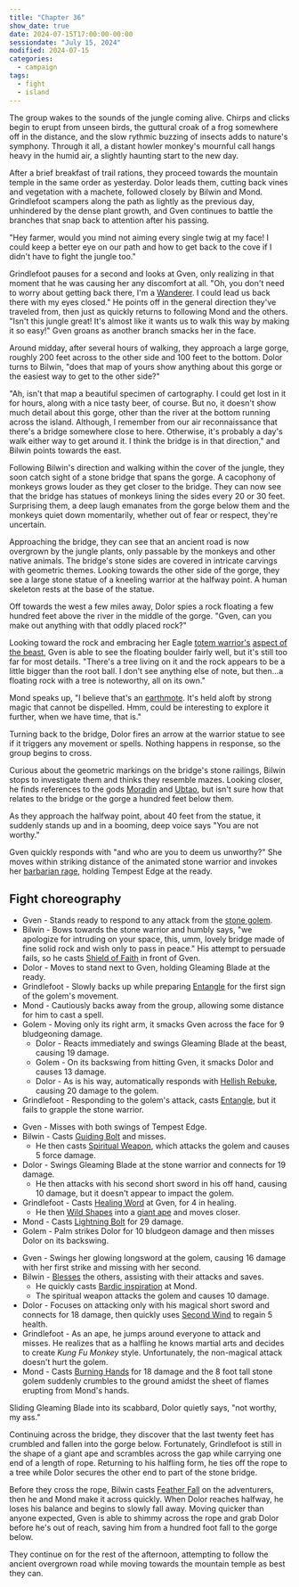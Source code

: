 ```yaml
---
title: "Chapter 36"
show_date: true
date: 2024-07-15T17:00:00-00:00
sessiondate: "July 15, 2024"
modified: 2024-07-15
categories:
  - campaign
tags:
  - fight
  - island
---
```


The group wakes to the sounds of the jungle coming alive. Chirps and clicks begin to erupt from
unseen birds, the guttural croak of a frog somewhere off in the distance, and the slow rythmic
buzzing of insects adds to nature's symphony. Through it all, a distant howler monkey's mournful
call hangs heavy in the humid air, a slightly haunting start to the new day.

After a brief breakfast of trail rations, they proceed towards the mountain temple in the same
order as yesterday. Dolor leads them, cutting back vines and vegetation with a machete, followed
closely by Bilwin and Mond. Grindlefoot scampers along the path as lightly as the previous day,
unhindered by the dense plant growth, and Gven continues to battle the branches that snap back
to attention after his passing.

"Hey farmer, would you mind not aiming every single twig at my face! I could keep a better eye
on our path and how to get back to the cove if I didn't have to fight the jungle too."

Grindlefoot pauses for a second and looks at Gven, only realizing in that moment that he was
causing her any discomfort at all. "Oh, you don't need to worry about getting back there, I'm
a [Wanderer](http://dnd5e.wikidot.com/background:outlander#toc2). I could lead us back there
with my eyes closed." He points off in the general direction they've traveled from, then just
as quickly returns to following Mond and the others. "Isn't this jungle great! It's almost like
it wants us to walk this way by making it so easy!" Gven groans as another branch smacks her
in the face.

Around midday, after several hours of walking, they approach a large gorge, roughly 200 feet
across to the other side and 100 feet to the bottom. Dolor turns to Bilwin, "does that map of
yours show anything about this gorge or the easiest way to get to the other side?"

"Ah, isn't that map a beautiful specimen of cartography. I could get lost in it for hours, along
with a nice tasty beer, of course. But no, it doesn't show much detail about this gorge, other
than the river at the bottom running across the island. Although, I remember from our air
reconnaissance that there's a bridge somewhere close to here. Otherwise, it's probably a day's
walk either way to get around it. I think the bridge is in that direction," and Bilwin points
towards the east.

Following Bilwin's direction and walking within the cover of the jungle, they soon catch sight
of a stone bridge that spans the gorge. A cacophony of monkeys grows louder as they get closer
to the bridge. They can now see that the bridge has statues of monkeys lining the sides every
20 or 30 feet. Surprising them, a deep laugh emanates from the gorge below them and the
monkeys quiet down momentarily, whether out of fear or respect, they're uncertain.

Approaching the bridge, they can see that an ancient road is now overgrown by the jungle
plants, only passable by the monkeys and other native animals. The bridge's stone sides are
covered in intricate carvings with geometric themes. Looking towards the other side of the
gorge, they see a large stone statue of a kneeling warrior at the halfway point. A human
skeleton rests at the base of the statue.

Off towards the west a few miles away, Dolor spies a rock floating a few hundred
feet above the river in the middle of the gorge. "Gven, can you make out anything with that
oddly placed rock?"

Looking toward the rock and embracing her Eagle
[totem warrior's](https://dnd5e.wikidot.com/barbarian:totem-warrior)
[aspect of the beast](https://dnd5e.wikidot.com/barbarian:totem-warrior#toc2),
Gven is able to see the floating boulder fairly well, but it's still too far for most details.
"There's a tree living on it and the rock appears to be a little bigger than the root ball.
I don't see anything else of note, but then...a floating rock with a tree is noteworthy, all
on its own."

Mond speaks up, "I believe that's an [earthmote](https://forgottenrealms.fandom.com/wiki/Earthmote).
It's held aloft by strong magic that cannot be dispelled. Hmm, could be interesting to explore
it further, when we have time, that is."

Turning back to the bridge, Dolor fires an arrow at the warrior statue to see if it triggers
any movement or spells. Nothing happens in response, so the group begins to cross.

Curious about the geometric markings on the bridge's stone railings, Bilwin stops to investigate
them and thinks they resemble mazes. Looking closer, he finds references to the gods
[Moradin](https://forgottenrealms.fandom.com/wiki/Moradin) and
[Ubtao](https://forgottenrealms.fandom.com/wiki/Ubtao), but isn't sure how that relates
to the bridge or the gorge a hundred feet below them.

As they approach the halfway point, about 40 feet from the statue, it suddenly stands up and
in a booming, deep voice says "You are not worthy."

Gven quickly responds with "and who are you to deem us unworthy?" She moves within striking
distance of the animated stone warrior and invokes her
[barbarian rage](https://www.thegamer.com/dungeons-dragons-dnd-barbarian-rage-explained-guide/),
holding Tempest Edge at the ready.

## Fight choreography

<!-- Initiative rolls:
  Bilwin - 17
  Dolor - 9
  Grindlefoot - 8
  Gven - 22
  Mond - 7
-->

<!-- Round 1 -->
* Gven - Stands ready to respond to any attack from the [stone golem](https://www.dndbeyond.com/monsters/17025-stone-golem).
* Bilwin - Bows towards the stone warrior and humbly says, "we apologize for intruding on your
  space, this, umm, lovely bridge made of fine solid rock and wish only to pass in peace." His attempt
  to persuade fails, so he casts [Shield of Faith](https://www.dndbeyond.com/spells/2248-shield-of-faith)
  in front of Gven.
* Dolor - Moves to stand next to Gven, holding Gleaming Blade at the ready.
* Grindlefoot - Slowly backs up while preparing [Entangle](https://www.dndbeyond.com/spells/2085-entangle)
  for the first sign of the golem's movement.
* Mond - Cautiously backs away from the group, allowing some distance for him to cast a spell.
* Golem - Moving only its right arm, it smacks Gven across the face for 9 bludgeoning damage.
  * Dolor - Reacts immediately and swings Gleaming Blade at the beast, causing 19 damage.
  * Golem - On its backswing from hitting Gven, it smacks Dolor and causes 13 damage.
  * Dolor - As is his way, automatically responds with [Hellish Rebuke](https://www.dndbeyond.com/spells/hellish-rebuke),
    causing 20 damage to the golem.
* Grindlefoot - Responding to the golem's attack, casts [Entangle](https://www.dndbeyond.com/spells/2085-entangle),
  but it fails to grapple the stone warrior.

<!-- Round 2 -->
* Gven - Misses with both swings of Tempest Edge.
* Bilwin - Casts [Guiding Bolt](https://www.dndbeyond.com/spells/2133-guiding-bolt) and misses.
  * He then casts [Spiritual Weapon](https://www.dndbeyond.com/spells/2263-spiritual-weapon),
    which attacks the golem and causes 5 force damage.
* Dolor - Swings Gleaming Blade at the stone warrior and connects for 19 damage.
  * He then attacks with his second short sword in his off hand, causing 10 damage, but
    it doesn't appear to impact the golem.
* Grindlefoot - Casts [Healing Word](https://www.dndbeyond.com/spells/2140-healing-word) at Gven,
  for 4 in healing.
  * He then [Wild Shapes](https://www.dndbeyond.com/posts/635-druid-101-wild-shape-guide)
    into a [giant ape](https://www.dndbeyond.com/monsters/16873-giant-ape) and moves closer.
* Mond - Casts [Lightning Bolt](https://www.dndbeyond.com/spells/2167-lightning-bolt) for 29 damage.
* Golem - Palm strikes Dolor for 10 bludgeon damage and then misses Dolor on its backswing.

<!-- Round 3 -->
* Gven - Swings her glowing longsword at the golem, causing 16 damage with her first strike and
  missing with her second.
* Bilwin - [Blesses](https://www.dndbeyond.com/spells/2016-bless) the others, assisting with their
  attacks and saves.
  * He quickly casts [Bardic inspiration](https://www.dndbeyond.com/classes/1-bard#BardicInspiration-75) at Mond.
  * The spiritual weapon attacks the golem and causes 10 damage.
* Dolor - Focuses on attacking only with his magical short sword and connects for 18 damage, then
  quickly uses [Second Wind](https://www.dndbeyond.com/classes/10-fighter#SecondWind-192) to regain 5 health.
* Grindlefoot - As an ape, he jumps around everyone to attack and misses. He realizes that
  as a halfling he knows martial arts and decides to create _Kung Fu Monkey_ style. Unfortunately,
  the non-magical attack doesn't hurt the golem.
* Mond - Casts [Burning Hands](https://www.dndbeyond.com/spells/2021-burning-hands) for 18 damage
  and the 8 foot tall stone golem suddenly crumbles to the ground amidst the sheet of flames erupting
  from Mond's hands.

Sliding Gleaming Blade into its scabbard, Dolor quietly says, "not worthy, my ass." 

Continuing across the bridge, they discover that the last twenty feet has crumbled and
fallen into the gorge below. Fortunately, Grindlefoot is still in the shape of a giant ape
and scrambles across the gap while carrying one end of a length of rope. Returning to his
halfling form, he ties off the rope to a tree while Dolor secures the other end to part
of the stone bridge.

Before they cross the rope, Bilwin casts [Feather Fall](https://www.dndbeyond.com/spells/2095-feather-fall)
on the adventurers, then he and Mond make it across quickly. When Dolor reaches halfway,
he loses his balance and begins to slowly fall away. Moving quicker than anyone expected,
Gven is able to shimmy across the rope and grab Dolor before he's out of reach, saving him
from a hundred foot fall to the gorge below.

They continue on for the rest of the afternoon, attempting to follow the ancient overgrown
road while moving towards the mountain temple as best they can.

<!-- NOTES -->

<!-- em dash: — | Mac kebyoard shortcut = Option + Shift + Dash (-) -->
<!-- https://oatcookies.neocities.org/dndmoney to convert copper, silver, gold, and more into CP -->
<!-- Frequently used links:
  [Barbarian rage](https://www.thegamer.com/dungeons-dragons-dnd-barbarian-rage-explained-guide/)
  [Bardic inspiration](https://www.dndbeyond.com/classes/1-bard#BardicInspiration-75)
  [Chaos Bolt](https://www.dndbeyond.com/spells/14761-chaos-bolt)
  [Hanseath](https://forgottenrealms.fandom.com/wiki/Hanseath)
  [Hellish Rebuke](https://www.dndbeyond.com/spells/hellish-rebuke)
  [hurdy-gurdy](https://en.wikipedia.org/wiki/Hurdy-gurdy)
  [Mind Spike](http://dnd5e.wikidot.com/spell:mind-spike)
  [Shillelagh](https://www.dndbeyond.com/spells/2249-shillelagh)
  [Spiritual Weapon](https://www.dndbeyond.com/spells/2263-spiritual-weapon)
  [Wild Shape](https://www.dndbeyond.com/posts/635-druid-101-wild-shape-guide)
-->
<!--
  Lists of spells for the classes:
    - Bard spells: https://www.dndbeyond.com/spells/class/1-bard
    - Cleric spells: https://www.dndbeyond.com/spells/class/cleric 
    - Druid spells: https://www.dndbeyond.com/spells/class/druid
    - Sorcerer spells: https://www.dndbeyond.com/spells/class/sorcerer
  Monsters: https://www.dndbeyond.com/monsters
  Damage types: https://www.wargamer.com/dnd/damage-types
  Luck (Bilwin): http://dnd5e.wikidot.com/feat:lucky
-->
<!-- Directions on a boat:
  Port = left side
  Starboard = right side
  Bow = front
  Aft = back (inside the ship, on board)
  Stern = back (outside, offboard)
-->
